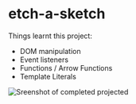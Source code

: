 # etch-a-sketch

Things learnt this project: 

- DOM manipulation
- Event listeners
- Functions / Arrow Functions
- Template Literals

![Sreenshot of completed projected](https://imgur.com/Kj9Tv64.png)